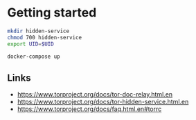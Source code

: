 # Getting started

```bash
mkdir hidden-service
chmod 700 hidden-service
export UID=$UID

docker-compose up
```



## Links

* <https://www.torproject.org/docs/tor-doc-relay.html.en>
* <https://www.torproject.org/docs/tor-hidden-service.html.en>
* <https://www.torproject.org/docs/faq.html.en#torrc>

